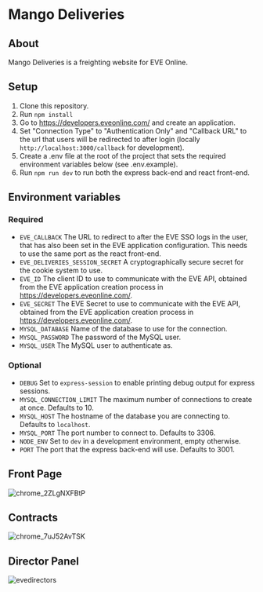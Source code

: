 # Mango Deliveries
## About
Mango Deliveries is a freighting website for EVE Online.

## Setup
1. Clone this repository.
2. Run `npm install`
3. Go to https://developers.eveonline.com/ and create an application.
4. Set "Connection Type" to "Authentication Only" and "Callback URL" to the url that users will be redirected to after login (locally `http://localhost:3000/callback` for development).
5. Create a .env file at the root of the project that sets the required environment variables below (see .env.example).
4. Run `npm run dev` to run both the express back-end and react front-end.

## Environment variables
### Required
- `EVE_CALLBACK` The URL to redirect to after the EVE SSO logs in the user, that has also been set in the EVE application configuration. This needs to use the same port as the react front-end.
- `EVE_DELIVERIES_SESSION_SECRET` A cryptographically secure secret for the cookie system to use.
- `EVE_ID` The client ID to use to communicate with the EVE API, obtained from the EVE application creation process in https://developers.eveonline.com/.
- `EVE_SECRET` The EVE Secret to use to communicate with the EVE API, obtained from the EVE application creation process in https://developers.eveonline.com/.
- `MYSQL_DATABASE` Name of the database to use for the connection.
- `MYSQL_PASSWORD` The password of the MySQL user.
- `MYSQL_USER` The MySQL user to authenticate as.

### Optional
- `DEBUG` Set to `express-session` to enable printing debug output for express sessions.
- `MYSQL_CONNECTION_LIMIT` The maximum number of connections to create at once. Defaults to 10.
- `MYSQL_HOST` The hostname of the database you are connecting to. Defaults to `localhost`.
- `MYSQL_PORT` The port number to connect to. Defaults to 3306.
- `NODE_ENV` Set to `dev` in a development environment, empty otherwise.
- `PORT` The port that the express back-end will use. Defaults to 3001.

## Front Page
![chrome_2ZLgNXFBtP](https://user-images.githubusercontent.com/10968691/129737164-52d5e8fc-2605-4a66-9cb3-3bb86e45fe0b.png)

## Contracts
![chrome_7uJ52AvTSK](https://user-images.githubusercontent.com/10968691/129737208-e37a1f5b-4972-463b-b00c-698b22eed163.png)

## Director Panel
![evedirectors](https://user-images.githubusercontent.com/10968691/129738141-7c3a60aa-803d-4e45-8466-c7521e13bca3.gif)
